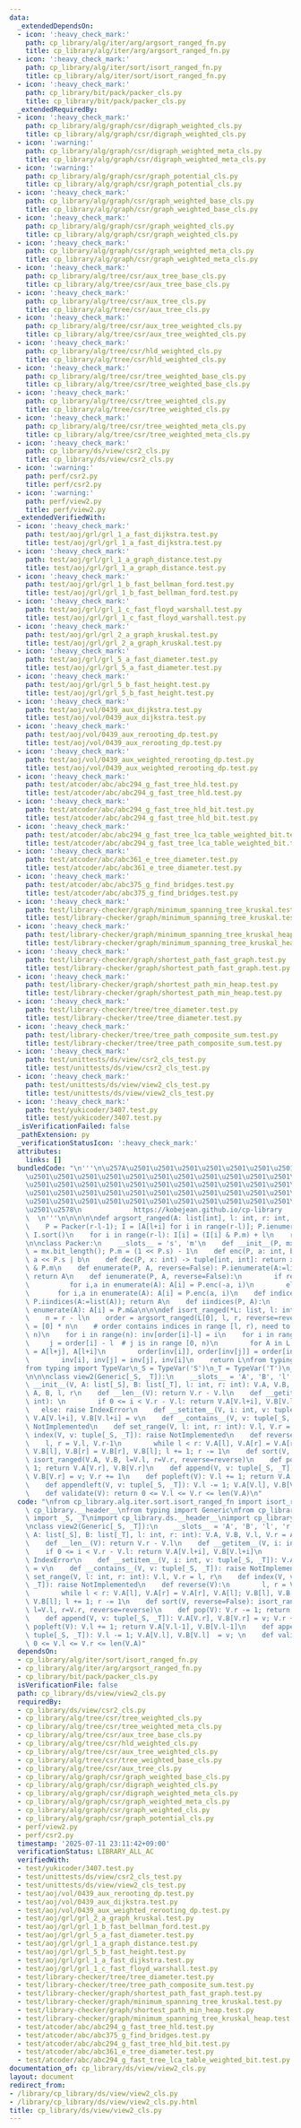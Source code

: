 ```yaml
---
data:
  _extendedDependsOn:
  - icon: ':heavy_check_mark:'
    path: cp_library/alg/iter/arg/argsort_ranged_fn.py
    title: cp_library/alg/iter/arg/argsort_ranged_fn.py
  - icon: ':heavy_check_mark:'
    path: cp_library/alg/iter/sort/isort_ranged_fn.py
    title: cp_library/alg/iter/sort/isort_ranged_fn.py
  - icon: ':heavy_check_mark:'
    path: cp_library/bit/pack/packer_cls.py
    title: cp_library/bit/pack/packer_cls.py
  _extendedRequiredBy:
  - icon: ':heavy_check_mark:'
    path: cp_library/alg/graph/csr/digraph_weighted_cls.py
    title: cp_library/alg/graph/csr/digraph_weighted_cls.py
  - icon: ':warning:'
    path: cp_library/alg/graph/csr/digraph_weighted_meta_cls.py
    title: cp_library/alg/graph/csr/digraph_weighted_meta_cls.py
  - icon: ':warning:'
    path: cp_library/alg/graph/csr/graph_potential_cls.py
    title: cp_library/alg/graph/csr/graph_potential_cls.py
  - icon: ':heavy_check_mark:'
    path: cp_library/alg/graph/csr/graph_weighted_base_cls.py
    title: cp_library/alg/graph/csr/graph_weighted_base_cls.py
  - icon: ':heavy_check_mark:'
    path: cp_library/alg/graph/csr/graph_weighted_cls.py
    title: cp_library/alg/graph/csr/graph_weighted_cls.py
  - icon: ':heavy_check_mark:'
    path: cp_library/alg/graph/csr/graph_weighted_meta_cls.py
    title: cp_library/alg/graph/csr/graph_weighted_meta_cls.py
  - icon: ':heavy_check_mark:'
    path: cp_library/alg/tree/csr/aux_tree_base_cls.py
    title: cp_library/alg/tree/csr/aux_tree_base_cls.py
  - icon: ':heavy_check_mark:'
    path: cp_library/alg/tree/csr/aux_tree_cls.py
    title: cp_library/alg/tree/csr/aux_tree_cls.py
  - icon: ':heavy_check_mark:'
    path: cp_library/alg/tree/csr/aux_tree_weighted_cls.py
    title: cp_library/alg/tree/csr/aux_tree_weighted_cls.py
  - icon: ':heavy_check_mark:'
    path: cp_library/alg/tree/csr/hld_weighted_cls.py
    title: cp_library/alg/tree/csr/hld_weighted_cls.py
  - icon: ':heavy_check_mark:'
    path: cp_library/alg/tree/csr/tree_weighted_base_cls.py
    title: cp_library/alg/tree/csr/tree_weighted_base_cls.py
  - icon: ':heavy_check_mark:'
    path: cp_library/alg/tree/csr/tree_weighted_cls.py
    title: cp_library/alg/tree/csr/tree_weighted_cls.py
  - icon: ':heavy_check_mark:'
    path: cp_library/alg/tree/csr/tree_weighted_meta_cls.py
    title: cp_library/alg/tree/csr/tree_weighted_meta_cls.py
  - icon: ':heavy_check_mark:'
    path: cp_library/ds/view/csr2_cls.py
    title: cp_library/ds/view/csr2_cls.py
  - icon: ':warning:'
    path: perf/csr2.py
    title: perf/csr2.py
  - icon: ':warning:'
    path: perf/view2.py
    title: perf/view2.py
  _extendedVerifiedWith:
  - icon: ':heavy_check_mark:'
    path: test/aoj/grl/grl_1_a_fast_dijkstra.test.py
    title: test/aoj/grl/grl_1_a_fast_dijkstra.test.py
  - icon: ':heavy_check_mark:'
    path: test/aoj/grl/grl_1_a_graph_distance.test.py
    title: test/aoj/grl/grl_1_a_graph_distance.test.py
  - icon: ':heavy_check_mark:'
    path: test/aoj/grl/grl_1_b_fast_bellman_ford.test.py
    title: test/aoj/grl/grl_1_b_fast_bellman_ford.test.py
  - icon: ':heavy_check_mark:'
    path: test/aoj/grl/grl_1_c_fast_floyd_warshall.test.py
    title: test/aoj/grl/grl_1_c_fast_floyd_warshall.test.py
  - icon: ':heavy_check_mark:'
    path: test/aoj/grl/grl_2_a_graph_kruskal.test.py
    title: test/aoj/grl/grl_2_a_graph_kruskal.test.py
  - icon: ':heavy_check_mark:'
    path: test/aoj/grl/grl_5_a_fast_diameter.test.py
    title: test/aoj/grl/grl_5_a_fast_diameter.test.py
  - icon: ':heavy_check_mark:'
    path: test/aoj/grl/grl_5_b_fast_height.test.py
    title: test/aoj/grl/grl_5_b_fast_height.test.py
  - icon: ':heavy_check_mark:'
    path: test/aoj/vol/0439_aux_dijkstra.test.py
    title: test/aoj/vol/0439_aux_dijkstra.test.py
  - icon: ':heavy_check_mark:'
    path: test/aoj/vol/0439_aux_rerooting_dp.test.py
    title: test/aoj/vol/0439_aux_rerooting_dp.test.py
  - icon: ':heavy_check_mark:'
    path: test/aoj/vol/0439_aux_weighted_rerooting_dp.test.py
    title: test/aoj/vol/0439_aux_weighted_rerooting_dp.test.py
  - icon: ':heavy_check_mark:'
    path: test/atcoder/abc/abc294_g_fast_tree_hld.test.py
    title: test/atcoder/abc/abc294_g_fast_tree_hld.test.py
  - icon: ':heavy_check_mark:'
    path: test/atcoder/abc/abc294_g_fast_tree_hld_bit.test.py
    title: test/atcoder/abc/abc294_g_fast_tree_hld_bit.test.py
  - icon: ':heavy_check_mark:'
    path: test/atcoder/abc/abc294_g_fast_tree_lca_table_weighted_bit.test.py
    title: test/atcoder/abc/abc294_g_fast_tree_lca_table_weighted_bit.test.py
  - icon: ':heavy_check_mark:'
    path: test/atcoder/abc/abc361_e_tree_diameter.test.py
    title: test/atcoder/abc/abc361_e_tree_diameter.test.py
  - icon: ':heavy_check_mark:'
    path: test/atcoder/abc/abc375_g_find_bridges.test.py
    title: test/atcoder/abc/abc375_g_find_bridges.test.py
  - icon: ':heavy_check_mark:'
    path: test/library-checker/graph/minimum_spanning_tree_kruskal.test.py
    title: test/library-checker/graph/minimum_spanning_tree_kruskal.test.py
  - icon: ':heavy_check_mark:'
    path: test/library-checker/graph/minimum_spanning_tree_kruskal_heap.test.py
    title: test/library-checker/graph/minimum_spanning_tree_kruskal_heap.test.py
  - icon: ':heavy_check_mark:'
    path: test/library-checker/graph/shortest_path_fast_graph.test.py
    title: test/library-checker/graph/shortest_path_fast_graph.test.py
  - icon: ':heavy_check_mark:'
    path: test/library-checker/graph/shortest_path_min_heap.test.py
    title: test/library-checker/graph/shortest_path_min_heap.test.py
  - icon: ':heavy_check_mark:'
    path: test/library-checker/tree/tree_diameter.test.py
    title: test/library-checker/tree/tree_diameter.test.py
  - icon: ':heavy_check_mark:'
    path: test/library-checker/tree/tree_path_composite_sum.test.py
    title: test/library-checker/tree/tree_path_composite_sum.test.py
  - icon: ':heavy_check_mark:'
    path: test/unittests/ds/view/csr2_cls_test.py
    title: test/unittests/ds/view/csr2_cls_test.py
  - icon: ':heavy_check_mark:'
    path: test/unittests/ds/view/view2_cls_test.py
    title: test/unittests/ds/view/view2_cls_test.py
  - icon: ':heavy_check_mark:'
    path: test/yukicoder/3407.test.py
    title: test/yukicoder/3407.test.py
  _isVerificationFailed: false
  _pathExtension: py
  _verificationStatusIcon: ':heavy_check_mark:'
  attributes:
    links: []
  bundledCode: "\n'''\n\u257A\u2501\u2501\u2501\u2501\u2501\u2501\u2501\u2501\u2501\
    \u2501\u2501\u2501\u2501\u2501\u2501\u2501\u2501\u2501\u2501\u2501\u2501\u2501\
    \u2501\u2501\u2501\u2501\u2501\u2501\u2501\u2501\u2501\u2501\u2501\u2501\u2501\
    \u2501\u2501\u2501\u2501\u2501\u2501\u2501\u2501\u2501\u2501\u2501\u2501\u2501\
    \u2501\u2501\u2501\u2501\u2501\u2501\u2501\u2501\u2501\u2501\u2501\u2501\u2501\
    \u2501\u2578\n             https://kobejean.github.io/cp-library             \
    \  \n'''\n\n\n\n\ndef argsort_ranged(A: list[int], l: int, r: int, reverse=False):\n\
    \    P = Packer(r-l-1); I = [A[l+i] for i in range(r-l)]; P.ienumerate(I, reverse);\
    \ I.sort()\n    for i in range(r-l): I[i] = (I[i] & P.m) + l\n    return I\n\n\
    \n\nclass Packer:\n    __slots__ = 's', 'm'\n    def __init__(P, mx: int): P.s\
    \ = mx.bit_length(); P.m = (1 << P.s) - 1\n    def enc(P, a: int, b: int): return\
    \ a << P.s | b\n    def dec(P, x: int) -> tuple[int, int]: return x >> P.s, x\
    \ & P.m\n    def enumerate(P, A, reverse=False): P.ienumerate(A:=list(A), reverse);\
    \ return A\n    def ienumerate(P, A, reverse=False):\n        if reverse:\n  \
    \          for i,a in enumerate(A): A[i] = P.enc(-a, i)\n        else:\n     \
    \       for i,a in enumerate(A): A[i] = P.enc(a, i)\n    def indices(P, A: list[int]):\
    \ P.iindices(A:=list(A)); return A\n    def iindices(P, A):\n        for i,a in\
    \ enumerate(A): A[i] = P.m&a\n\n\ndef isort_ranged(*L: list, l: int, r: int, reverse=False):\n\
    \    n = r - l\n    order = argsort_ranged(L[0], l, r, reverse=reverse)\n    inv\
    \ = [0] * n\n    # order contains indices in range [l, r), need to map to [0,\
    \ n)\n    for i in range(n): inv[order[i]-l] = i\n    for i in range(n):\n   \
    \     j = order[i] - l  # j is in range [0, n)\n        for A in L: A[l+i], A[l+j]\
    \ = A[l+j], A[l+i]\n        order[inv[i]], order[inv[j]] = order[inv[j]], order[inv[i]]\n\
    \        inv[i], inv[j] = inv[j], inv[i]\n    return L\nfrom typing import Generic\n\
    from typing import TypeVar\n_S = TypeVar('S')\n_T = TypeVar('T')\n_U = TypeVar('U')\n\
    \n\n\nclass view2(Generic[_S, _T]):\n    __slots__ = 'A', 'B', 'l', 'r'\n    def\
    \ __init__(V, A: list[_S], B: list[_T], l: int, r: int): V.A, V.B, V.l, V.r =\
    \ A, B, l, r\n    def __len__(V): return V.r - V.l\n    def __getitem__(V, i:\
    \ int): \n        if 0 <= i < V.r - V.l: return V.A[V.l+i], V.B[V.l+i]\n     \
    \   else: raise IndexError\n    def __setitem__(V, i: int, v: tuple[_S, _T]):\
    \ V.A[V.l+i], V.B[V.l+i] = v\n    def __contains__(V, v: tuple[_S, _T]): raise\
    \ NotImplemented\n    def set_range(V, l: int, r: int): V.l, V.r = l, r\n    def\
    \ index(V, v: tuple[_S, _T]): raise NotImplemented\n    def reverse(V):\n    \
    \    l, r = V.l, V.r-1\n        while l < r: V.A[l], V.A[r] = V.A[r], V.A[l];\
    \ V.B[l], V.B[r] = V.B[r], V.B[l]; l += 1; r -= 1\n    def sort(V, reverse=False):\
    \ isort_ranged(V.A, V.B, l=V.l, r=V.r, reverse=reverse)\n    def pop(V): V.r -=\
    \ 1; return V.A[V.r], V.B[V.r]\n    def append(V, v: tuple[_S, _T]): V.A[V.r],\
    \ V.B[V.r] = v; V.r += 1\n    def popleft(V): V.l += 1; return V.A[V.l-1], V.B[V.l-1]\n\
    \    def appendleft(V, v: tuple[_S, _T]): V.l -= 1; V.A[V.l], V.B[V.l]  = v; \n\
    \    def validate(V): return 0 <= V.l <= V.r <= len(V.A)\n"
  code: "\nfrom cp_library.alg.iter.sort.isort_ranged_fn import isort_ranged\nimport\
    \ cp_library.__header__\nfrom typing import Generic\nfrom cp_library.misc.typing\
    \ import _S, _T\nimport cp_library.ds.__header__\nimport cp_library.ds.view.__header__\n\
    \nclass view2(Generic[_S, _T]):\n    __slots__ = 'A', 'B', 'l', 'r'\n    def __init__(V,\
    \ A: list[_S], B: list[_T], l: int, r: int): V.A, V.B, V.l, V.r = A, B, l, r\n\
    \    def __len__(V): return V.r - V.l\n    def __getitem__(V, i: int): \n    \
    \    if 0 <= i < V.r - V.l: return V.A[V.l+i], V.B[V.l+i]\n        else: raise\
    \ IndexError\n    def __setitem__(V, i: int, v: tuple[_S, _T]): V.A[V.l+i], V.B[V.l+i]\
    \ = v\n    def __contains__(V, v: tuple[_S, _T]): raise NotImplemented\n    def\
    \ set_range(V, l: int, r: int): V.l, V.r = l, r\n    def index(V, v: tuple[_S,\
    \ _T]): raise NotImplemented\n    def reverse(V):\n        l, r = V.l, V.r-1\n\
    \        while l < r: V.A[l], V.A[r] = V.A[r], V.A[l]; V.B[l], V.B[r] = V.B[r],\
    \ V.B[l]; l += 1; r -= 1\n    def sort(V, reverse=False): isort_ranged(V.A, V.B,\
    \ l=V.l, r=V.r, reverse=reverse)\n    def pop(V): V.r -= 1; return V.A[V.r], V.B[V.r]\n\
    \    def append(V, v: tuple[_S, _T]): V.A[V.r], V.B[V.r] = v; V.r += 1\n    def\
    \ popleft(V): V.l += 1; return V.A[V.l-1], V.B[V.l-1]\n    def appendleft(V, v:\
    \ tuple[_S, _T]): V.l -= 1; V.A[V.l], V.B[V.l]  = v; \n    def validate(V): return\
    \ 0 <= V.l <= V.r <= len(V.A)"
  dependsOn:
  - cp_library/alg/iter/sort/isort_ranged_fn.py
  - cp_library/alg/iter/arg/argsort_ranged_fn.py
  - cp_library/bit/pack/packer_cls.py
  isVerificationFile: false
  path: cp_library/ds/view/view2_cls.py
  requiredBy:
  - cp_library/ds/view/csr2_cls.py
  - cp_library/alg/tree/csr/tree_weighted_cls.py
  - cp_library/alg/tree/csr/tree_weighted_meta_cls.py
  - cp_library/alg/tree/csr/aux_tree_base_cls.py
  - cp_library/alg/tree/csr/hld_weighted_cls.py
  - cp_library/alg/tree/csr/aux_tree_weighted_cls.py
  - cp_library/alg/tree/csr/tree_weighted_base_cls.py
  - cp_library/alg/tree/csr/aux_tree_cls.py
  - cp_library/alg/graph/csr/graph_weighted_base_cls.py
  - cp_library/alg/graph/csr/digraph_weighted_cls.py
  - cp_library/alg/graph/csr/digraph_weighted_meta_cls.py
  - cp_library/alg/graph/csr/graph_weighted_meta_cls.py
  - cp_library/alg/graph/csr/graph_weighted_cls.py
  - cp_library/alg/graph/csr/graph_potential_cls.py
  - perf/view2.py
  - perf/csr2.py
  timestamp: '2025-07-11 23:11:42+09:00'
  verificationStatus: LIBRARY_ALL_AC
  verifiedWith:
  - test/yukicoder/3407.test.py
  - test/unittests/ds/view/csr2_cls_test.py
  - test/unittests/ds/view/view2_cls_test.py
  - test/aoj/vol/0439_aux_rerooting_dp.test.py
  - test/aoj/vol/0439_aux_dijkstra.test.py
  - test/aoj/vol/0439_aux_weighted_rerooting_dp.test.py
  - test/aoj/grl/grl_2_a_graph_kruskal.test.py
  - test/aoj/grl/grl_1_b_fast_bellman_ford.test.py
  - test/aoj/grl/grl_5_a_fast_diameter.test.py
  - test/aoj/grl/grl_1_a_graph_distance.test.py
  - test/aoj/grl/grl_5_b_fast_height.test.py
  - test/aoj/grl/grl_1_a_fast_dijkstra.test.py
  - test/aoj/grl/grl_1_c_fast_floyd_warshall.test.py
  - test/library-checker/tree/tree_diameter.test.py
  - test/library-checker/tree/tree_path_composite_sum.test.py
  - test/library-checker/graph/shortest_path_fast_graph.test.py
  - test/library-checker/graph/minimum_spanning_tree_kruskal.test.py
  - test/library-checker/graph/shortest_path_min_heap.test.py
  - test/library-checker/graph/minimum_spanning_tree_kruskal_heap.test.py
  - test/atcoder/abc/abc294_g_fast_tree_hld.test.py
  - test/atcoder/abc/abc375_g_find_bridges.test.py
  - test/atcoder/abc/abc294_g_fast_tree_hld_bit.test.py
  - test/atcoder/abc/abc361_e_tree_diameter.test.py
  - test/atcoder/abc/abc294_g_fast_tree_lca_table_weighted_bit.test.py
documentation_of: cp_library/ds/view/view2_cls.py
layout: document
redirect_from:
- /library/cp_library/ds/view/view2_cls.py
- /library/cp_library/ds/view/view2_cls.py.html
title: cp_library/ds/view/view2_cls.py
---
```

